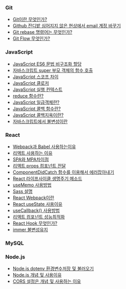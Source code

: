 ### Git
+ <a href="https://yanacoding.tistory.com/4">Git이란 무엇인가?</a>
+ <a href="https://wellbell.tistory.com/43">Github 잔디밭 심어지지 않은 현상에서 email 계정 바꾸기</a>
+ <a href="https://cross-the-line.tistory.com/20">Git rebase 명령어는 무엇인가?</a>
+ <a href="https://puleugo.tistory.com/107">Git Flow 무엇인가?</a>

### JavaScript
+ <a href="https://dawonny.tistory.com/374">JavaScript ES6 문법 비구조화 할당</a>
+ <a href="https://webruden.tistory.com/1031">자바스크립트 super 부모 객체의 함수 호출</a>
+ <a href="https://velog.io/@party3205/JavaScript%EC%8A%A4%EC%BD%94%ED%94%84%EB%A5%BC-%EB%B0%B0%EC%9B%8C%EB%B3%B4%EC%9E%90">JavaScript 스코프 차이</a>
+ <a href="https://yoo11052.tistory.com/154">JavaScript 클로저</a>
+ <a href="https://dkrnfls.tistory.com/262">JavaScript 실행 컨텍스트</a>
+ <a href="https://5kdk.tistory.com/2">reduce 함수란?</a>
+ <a href="https://inpa.tistory.com/entry/CS-%F0%9F%91%A8%E2%80%8D%F0%9F%92%BB-%EC%9D%BC%EA%B8%89-%EA%B0%9D%EC%B2%B4first-class-object">JavaScript 일급객체란?</a>
+ <a href="https://inpa.tistory.com/entry/JS-%F0%9F%93%9A-%EC%9E%90%EB%B0%94%EC%8A%A4%ED%81%AC%EB%A6%BD%ED%8A%B8-%EC%BD%9C%EB%B0%B1-%ED%95%A8%EC%88%98">JavaScript 
콜백 함수란?</a>
+ <a href="https://velog.io/@seul06/JavaScript-%EC%BD%9C%EB%B0%B1-%EC%A7%80%EC%98%A5">JavaScript 콜백지옥이란?</a>
+ <a href="https://sustainable-dev.tistory.com/156">자바스크립트에서 불변성이란</a>

### React
+ <a href="https://junghyeonsu.tistory.com/277">Webpack과 Babel 사용하는이유</a>
+ <a href="https://itprogramming119.tistory.com/entry/React-%EB%A6%AC%EC%95%A1%ED%8A%B8%EB%A5%BC-%EC%84%A0%ED%83%9D%ED%95%98%EB%8A%94-%EC%9D%B4%EC%9C%A0">리액트 사용하는 이유</a>
+ <a href="https://hanamon.kr/spa-mpa-ssr-csr-%EC%9E%A5%EB%8B%A8%EC%A0%90-%EB%9C%BB%EC%A0%95%EB%A6%AC/">SPA와 MPA차이점</a>
+ <a href="https://react.vlpt.us/basic/05-props.html">리액트 props 컴포넌트 전달</a>
+ <a href="https://velog.io/@sky/React-ComponentDidcatch">ComponentDidCatch 함수를 이용해서 에러잡아내기</a>
+ <a href="https://velog.io/@minbr0ther/React.js-%EB%A6%AC%EC%95%A1%ED%8A%B8-%EB%9D%BC%EC%9D%B4%ED%94%84%EC%82%AC%EC%9D%B4%ED%81%B4life-cycle-%EC%88%9C%EC%84%9C-%EC%97%AD%ED%95%A0">React 라이프사이클 생명주기 메소드</a>
+ <a href="https://dreamogu59.tistory.com/122">useMemo 사용방법</a>
+ <a href="https://dori-coding.tistory.com/entry/React-SASS-%EA%B0%9C%EB%85%90-%EC%84%A4%EC%B9%98-%EB%B0%8F-%EA%B8%B0%EB%B3%B8-%EB%AC%B8%EB%B2%95">Sass 설명</a>
+ <a href="https://haerim95.tistory.com/7">React Webpack이란</a>
+ <a href="https://okeybox.tistory.com/421">React useState 사용이유</a>
+ <a href="https://dori-coding.tistory.com/entry/React-useCallback%EA%B3%BC-useMemo-%EC%82%AC%EC%9A%A9%ED%95%98%EA%B8%B0">useCallback() 사용방법</a>
+ <a href="https://wikidocs.net/197788">리액트 컴포넌트 성능최적화</a>
+ <a href="https://choijying21.tistory.com/60">React Hook 무엇인가?</a>
+ <a href="https://woongtech.tistory.com/entry/%EB%A6%AC%EC%95%A1%ED%8A%B8-%EB%B6%88%EB%B3%80%EC%84%B1-%EC%9C%A0%EC%A7%80%ED%95%98%EA%B8%B0-reactimmertypescript">immer 불변성유지</a>

### MySQL

### Node.js 
+ <a href="https://www.daleseo.com/js-dotenv/">Node.js dotenv 환경변수저장 및 불러오기</a>
+ <a href="https://hanamon.kr/nodejs-%EA%B0%9C%EB%85%90-%EC%9D%B4%ED%95%B4%ED%95%98%EA%B8%B0/">Node.js 개념 및 사용이유</a>
+ <a href="https://hymndev.tistory.com/78">CORS 설정은 개념 및 사용하는 이유</a>
